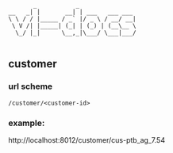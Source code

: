 ```
       _           _                
__   _| |       __| | ___   ___ ___ 
\ \ / / |_____ / _` |/ _ \ / __/ __|
 \ V /| |_____| (_| | (_) | (__\__ \
  \_/ |_|      \__,_|\___/ \___|___/
                                    
```


## customer

### url scheme
`/customer/<customer-id>`

### example:
http://localhost:8012/customer/cus-ptb_ag_7.54
